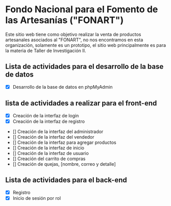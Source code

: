 # Fondo Nacional para el Fomento de las Artesanías ("FONART")

Este sitio web tiene como objetivo realizar la venta de productos artesanales asociados al "FONART", no nos encontramos en esta organización,
solamente es un prototipo, el sitio web principalmente es para la materia de Taller de Investigación II.

## Lista de actividades para el desarrollo de la base de datos

- [x] Desarrollo de la base de datos en phpMyAdmin

## lista de actividades a realizar para el front-end

- [x] Creación de la interfaz de login
- [x] Creación de la interfaz de registro
- [] Creación de la interfaz del administrador
- [] Creación de la interfaz del vendedor
- [] Creación de la interfaz para agregar productos
- [] Creación de la interfaz de inicio
- [] Creación de la interfaz de usuario
- [] Creación del carrito de compras
- [] Creación de quejas, [nombre, correo y detalle]

## Lista de actividades para el back-end

- [x] Registro
- [x] Inicio de sesión por rol
